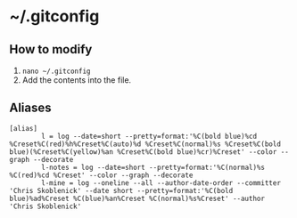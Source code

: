 # ~/.gitconfig

## How to modify
1. `nano ~/.gitconfig`
2. Add the contents into the file.

## Aliases
```
[alias]
        l = log --date=short --pretty=format:'%C(bold blue)%cd %Creset%C(red)%h%Creset%C(auto)%d %Creset%C(normal)%s %Creset%C(bold blue)(%Creset%C(yellow)%an %Creset%C(bold blue)%cr)%Creset' --color --graph --decorate
        l-notes = log --date=short --pretty=format:'%C(normal)%s %C(red)%cd %Creset' --color --graph --decorate
        l-mine = log --oneline --all --author-date-order --committer 'Chris Skoblenick' --date short --pretty=format:'%C(bold blue)%ad%Creset %C(blue)%an%Creset %C(normal)%s%Creset' --author 'Chris Skoblenick'
```
